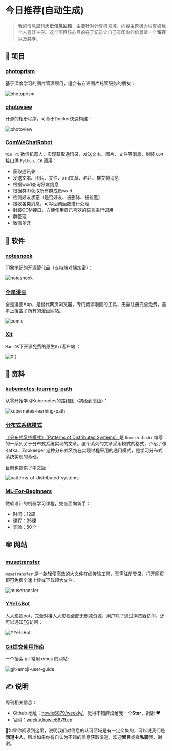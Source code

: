 # 今日推荐(自动生成)

> 我的信息周刊**历史信息回顾**，主要针对计算机领域，内容主题极大程度被我个人喜好主导。这个项目核心目的在于记录让自己有印象的信息做一个**留存**以及**共享**。


## 🎯 项目 

### [photoprism](https://github.com/photoprism/photoprism)

基于深度学习的图片管理项目，适合有自建图片托管服务的朋友：

![photoprism](https://img.turingark.com/uPic/ZiTbsh.jpg) 

### [photoview](https://github.com/photoview/photoview)

开源的相册程序，可基于Docker快速构建：

![photoview](https://img.turingark.com/uPic/photoview.png) 

### [ComWeChatRobot](https://github.com/ljc545w/ComWeChatRobot)

`Win PC` 微信机器人，实现获取通讯录，发送文本、图片、文件等消息，封装 `COM` 接口供 `Python、C#` 调用：

- 获取通讯录
- 发送文本、图片、文件、xml文章、名片、群艾特消息
- 根据wxid查询好友信息
- 根据群ID获取所有群成员wxid
- 检测好友状态（是否好友、被删除、被拉黑）
- 接收各类消息，可写回调函数进行处理
- 封装COM接口，方便使用自己喜欢的语言进行调用
- 群管理
- 微信多开 

## 🤖 软件 

### [notesnook](https://github.com/streetwriters/notesnook)

印象笔记的开源替代品（支持端对端加密）：

![notesnook](https://images-1252557999.file.myqcloud.com/uPic/notesnook.webp) 

### [全是漫画](https://github.com/hongchacha/cartoon)

全是漫画App，是替代网页浏览器，专门阅读漫画的工具，无需注册完全免费，基本上覆盖了所有的漫画网站。

![comic](https://img.turingark.com/uPic/FXXmY5.jpg) 

### [Xit](https://github.com/Uncommon/Xit)

`Mac OS`下开源免费的原生`Git`客户端 ：

![Xit](https://images-1252557999.file.myqcloud.com/uPic/Xit.png) 

## 👀 资料 

### [kubernetes-learning-path](https://github.com/techiescamp/kubernetes-learning-path)

从零开始学习Kubernetes的路线图（初级到高级）：

![kubernetes-learning-path](https://images-1252557999.file.myqcloud.com/uPic/kubernetes-learning-path.jpg) 

### [分布式系统模式](https://github.com/dreamhead/patterns-of-distributed-systems)

[《分布式系统模式》（Patterns of Distributed Systems）](https://martinfowler.com/articles/patterns-of-distributed-systems/)是 `Unmesh Joshi` 编写的一系列关于分布式系统实现的文章。这个系列的文章采用模式的格式，介绍了像 Kafka、Zookeeper 这种分布式系统在实现过程采用的通用模式，是学习分布式系统实现的基础。

目前也提供了中文版：

![patterns-of-distributed-systems](https://img.turingark.com/uPic/ZlA2Zu.png) 

### [ML-For-Beginners](https://github.com/microsoft/ML-For-Beginners)

微软设计的机器学习课程，完全面向新手：

- 时间：12周
- 课程：25课
- 实验：50个 

## 🕸 网站 

### [musetransfer](https://musetransfer.com/)

`MuseTransfer` 是一款轻便高效的大文件在线传输工具，无需注册登录，打开网页即可免费全速上传或下载超大文件：

![musetransfer](https://images-1252557999.file.myqcloud.com/uPic/musetransfer.jpg) 

### [YYeTsBot](https://github.com/tgbot-collection/YYeTsBot)

人人影视bot，完全对接人人影视全部无删减资源，用户除了通过浏览器访问，还可以通知[TG](https://t.me/yyets_bot)访问：

![YYeTsBot](https://img.turingark.com/uPic/5bwPfx.jpg) 

### [Git提交使用指南](http://wejectchan.gitee.io/git-emoji-user-guide/#/)

一个搜索 git 常用 emoji 的网站:

![git-emoji-user-guide](https://img.turingark.com/uPic/sILZG1.png) 

## ✍️ 说明

周刊相关信息：

- Github 地址：[howie6879/weekly/](https://github.com/howie6879/weekly/)，觉得不错麻烦给我一个**Star**，谢谢 ❤️
- 官网：[weekly.howie6879.cn](https://weekly.howie6879.cn/)

🙌如果你阅读到这里，说明我们对信息的认可区域是有一定交集的，可以说我们是**同道中人**，所以如果你有自认为不错的信息获取渠道，欢迎**留言**或者**私聊**我，谢谢。
